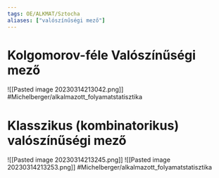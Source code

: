 ```yaml
---
tags: OE/ALKMAT/Sztocha
aliases: ["valószínűségi mező"]
---
```


# Kolgomorov-féle Valószínűségi mező
![[Pasted image 20230314213042.png]]
#Michelberger/alkalmazott_folyamatstatisztika
# Klasszikus (kombinatorikus) valószínűségi mező
![[Pasted image 20230314213245.png]]
![[Pasted image 20230314213253.png]]
#Michelberger/alkalmazott_folyamatstatisztika 